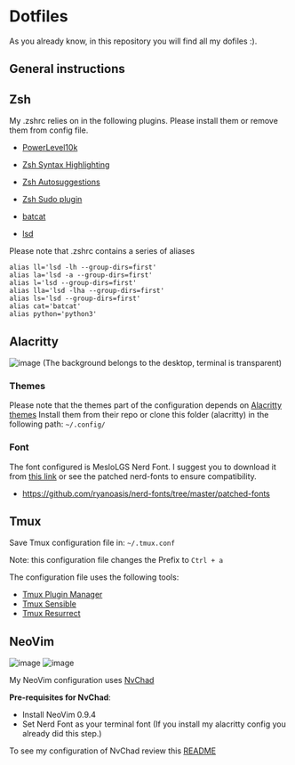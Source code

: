 # Dotfiles

As you already know, in this repository you will find all my dofiles :).

## General instructions

## Zsh
My .zshrc relies on in the following plugins. Please install them or remove them from config file.

- [PowerLevel10k](https://github.com/romkatv/powerlevel10k)
- [Zsh Syntax Highlighting](https://github.com/zsh-users/zsh-syntax-highlighting)
- [Zsh Autosuggestions](https://github.com/zsh-users/zsh-autosuggestions)
- [Zsh Sudo plugin](https://github.com/ohmyzsh/ohmyzsh/blob/master/plugins/sudo/sudo.plugin.zsh)

- [batcat](https://github.com/sharkdp/bat)
- [lsd](https://github.com/lsd-rs/lsd)

Please note that .zshrc contains a series of aliases

```
alias ll='lsd -lh --group-dirs=first'
alias la='lsd -a --group-dirs=first'
alias l='lsd --group-dirs=first'
alias lla='lsd -lha --group-dirs=first'
alias ls='lsd --group-dirs=first'
alias cat='batcat'
alias python='python3'
```

## Alacritty
![image](https://github.com/danny2768/dotfiles/assets/82215769/4e9230a0-7052-4506-b83b-03c00233c3ae)
(The background belongs to the desktop, terminal is transparent)
### Themes
Please note that the themes part of the configuration depends on [Alacritty themes](https://github.com/alacritty/alacritty-theme)
Install them from their repo or clone this folder (alacritty) in the following path: `~/.config/`

### Font
The font configured is MesloLGS Nerd Font.
I suggest you to download it from [this link](https://github.com/ryanoasis/nerd-fonts/raw/master/patched-fonts/Meslo/S/Regular/MesloLGSNerdFont-Regular.ttf) or see the patched nerd-fonts to ensure compatibility.

- <https://github.com/ryanoasis/nerd-fonts/tree/master/patched-fonts>




## Tmux
Save Tmux configuration file in: `~/.tmux.conf`

Note: this configuration file changes the Prefix to `Ctrl + a`

The configuration file uses the following tools:
- [Tmux Plugin Manager](https://github.com/tmux-plugins/tpm)
- [Tmux Sensible](https://github.com/tmux-plugins/tmux-sensible)
- [Tmux Resurrect](https://github.com/tmux-plugins/tmux-resurrect)


## NeoVim
![image](https://github.com/danny2768/dotfiles/assets/82215769/2f1030a3-c072-435c-a3c2-cf90b02eb6a7)
![image](https://github.com/danny2768/dotfiles/assets/82215769/fa3e83e7-5d4f-4c93-bce5-58cb66771d5f)

My NeoVim configuration uses [NvChad](https://nvchad.com)

**Pre-requisites for NvChad**:
- Install NeoVim 0.9.4
- Set Nerd Font as your terminal font (If you install my alacritty config you already did this step.)

To see my configuration of NvChad review this [README](./nvim/README.md)
